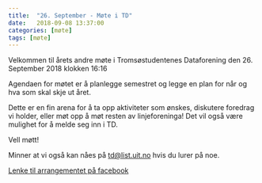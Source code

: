 ```yaml
---
title:  "26. September - Møte i TD"
date:   2018-09-08 13:37:00
categories: [møte]
tags: [møte]
---
```


Velkommen til årets andre møte i Tromsøstudentenes Dataforening den 26. September 2018 klokken 16:16

Agendaen for møtet er å planlegge semestret og legge en plan for når og hva som skal skje ut året. 

Dette er en fin arena for å ta opp aktiviteter som ønskes, diskutere foredrag vi holder, eller møt opp å møt resten av linjeforeninga! Det vil også være mulighet for å melde seg inn i TD.

Vell møtt!

Minner at vi også kan nåes på [td@list.uit.no](mailto:td@list.uit.no) hvis du lurer på noe.

[Lenke til arrangementet på facebook](https://www.facebook.com/events/332429057495070/)
